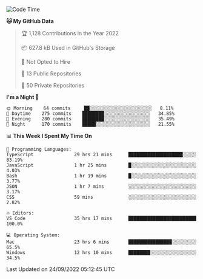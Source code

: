 <!--START_SECTION:waka-->
![Code Time](http://img.shields.io/badge/Code%20Time-3%2C015%20hrs%2029%20mins-blue)

**🐱 My GitHub Data** 

> 🏆 1,128 Contributions in the Year 2022
 > 
> 📦 627.8 kB Used in GitHub's Storage 
 > 
> 🚫 Not Opted to Hire
 > 
> 📜 13 Public Repositories 
 > 
> 🔑 50 Private Repositories  
 > 
**I'm a Night 🦉** 

```text
🌞 Morning    64 commits     ██░░░░░░░░░░░░░░░░░░░░░░░   8.11% 
🌆 Daytime    275 commits    ████████░░░░░░░░░░░░░░░░░   34.85% 
🌃 Evening    280 commits    ████████░░░░░░░░░░░░░░░░░   35.49% 
🌙 Night      170 commits    █████░░░░░░░░░░░░░░░░░░░░   21.55%

```


📊 **This Week I Spent My Time On** 

```text
💬 Programming Languages: 
TypeScript               29 hrs 21 mins      ████████████████████░░░░░   83.19% 
JavaScript               1 hr 25 mins        █░░░░░░░░░░░░░░░░░░░░░░░░   4.03% 
Bash                     1 hr 19 mins        █░░░░░░░░░░░░░░░░░░░░░░░░   3.77% 
JSON                     1 hr 7 mins         ░░░░░░░░░░░░░░░░░░░░░░░░░   3.17% 
CSS                      59 mins             ░░░░░░░░░░░░░░░░░░░░░░░░░   2.82%

🔥 Editors: 
VS Code                  35 hrs 17 mins      █████████████████████████   100.0%

💻 Operating System: 
Mac                      23 hrs 6 mins       ████████████████░░░░░░░░░   65.5% 
Windows                  12 hrs 10 mins      ████████░░░░░░░░░░░░░░░░░   34.5%

```


 Last Updated on 24/09/2022 05:12:45 UTC
<!--END_SECTION:waka-->

